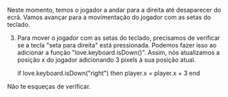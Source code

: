 Neste momento, temos o jogador a andar para a direita até desaparecer do ecrã. Vamos avançar para a movimentação do jogador com as setas do teclado.

3. Para mover o jogador com as setas do teclado, precisamos de verificar se a tecla "seta para direita" está pressionada. Podemos fazer isso ao adicionar a função "love.keyboard.isDown()". Assim, nós atualizamos a posição x do jogador adicionando 3 pixels à sua posição atual.

    if love.keyboard.isDown("right") then
        player.x = player.x + 3
    end

Não te esqueças de verificar.
